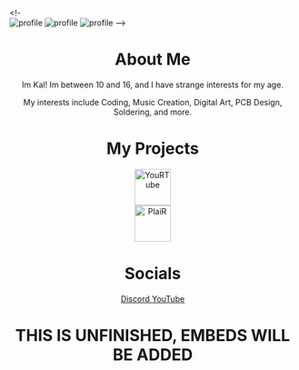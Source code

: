 <!-
<br>
  <a href="https://github.com/Kalphalus/Kalphalus/readme.md" target="_blank" style="text-decoration: none;">
  <img src="https://github.com/Kalphalus/.github/blob/c891b3256232cdbaa8cedfbbdf19086ddb308abc/Other/assets/profile/logo.png" alt="profile" />
    <img src="https://github.com/Kalphalus/.github/blob/e4d2f4e931aa58843251a4cefe422134b1ae9a36/Other/assets/profile/aboutme.png" alt="profile" />
    <img src="https://github.com/Kalphalus/.github/blob/60e7cdc8b839b1b950ff08ddaec1cc42d9e06e1b/Other/assets/profile/myinterests.png" alt="profile" />
  </a>
  -->

<!--
**Kalphalus/Kalphalus** is a ✨ _special_ ✨ repository because its `README.md` (this file) appears on your GitHub profile.

Here are some ideas to get you started:

- 🔭 I’m currently working on ...
- 🌱 I’m currently learning ...
- 👯 I’m looking to collaborate on ...
- 🤔 I’m looking for help with ...
- 💬 Ask me about ...
- 📫 How to reach me: ...
- 😄 Pronouns: ...
- ⚡ Fun fact: ...
-->
<div align="center">
<h1>About Me</h1>
Im Kal! Im between 10 and 16, and I have strange interests for my age.

My interests include Coding, Music Creation, Digital Art, PCB Design, Soldering, and more.

<h1>My Projects</h1>
  <a href="https://github.com/Kalphalus/YouRTube" target="_blank" style="text-decoration: none;">
    <img src="https://github.com/Kalphalus/.github/blob/38c946671c367aa81772ee5ccf8003daa96b1ef8/YouRTube/assets/logo.yourtube.extended.png" height="64" alt="YouRTube" />
  </a>
  <br>
  <a href="https://github.com/Kalphalus/PlaiR" target="_blank" style="text-decoration: none;">
<img src="https://github.com/Kalphalus/.github/blob/b8ac5dd6e74e4610489393dcd229c4eabd90576c/PlaiR/assets/logo.plair.extended.png" height="64" alt="PlaiR" />
  </a>
  
<h1>Socials</h1>
<a href="https://www.discord.com/users/936686654989692928">
Discord
</a><a href="https://www.youtube.com/@Kalphalus">
YouTube
</a>

<h1>THIS IS UNFINISHED, EMBEDS WILL BE ADDED</h1>
</div>
